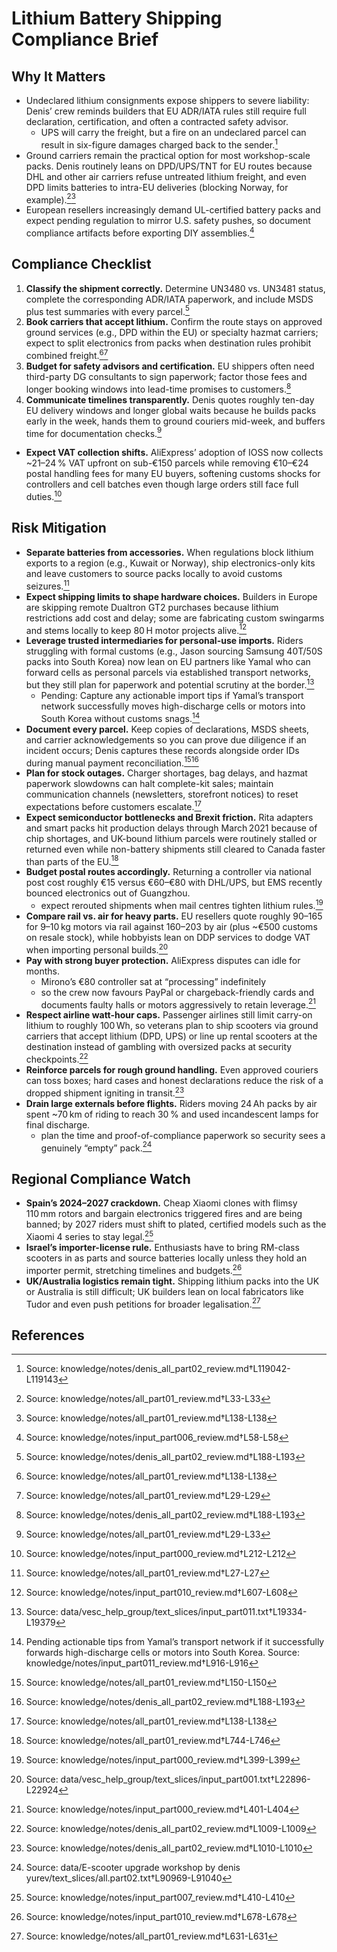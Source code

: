 # Lithium Battery Shipping Compliance Brief

## Why It Matters

- Undeclared lithium consignments expose shippers to severe liability: Denis’ crew reminds builders that EU ADR/IATA rules still require full declaration, certification, and often a contracted safety advisor.
  - UPS will carry the freight, but a fire on an undeclared parcel can result in six-figure damages charged back to the sender.[^1]
- Ground carriers remain the practical option for most workshop-scale packs. Denis routinely leans on DPD/UPS/TNT for EU routes because DHL and other air carriers refuse untreated lithium freight, and even DPD limits batteries to intra-EU deliveries (blocking Norway, for example).[^2][^3]
- European resellers increasingly demand UL-certified battery packs and expect pending regulation to mirror U.S. safety pushes, so document compliance artifacts before exporting DIY assemblies.[^4]

## Compliance Checklist

1. **Classify the shipment correctly.** Determine UN3480 vs. UN3481 status, complete the corresponding ADR/IATA paperwork, and include MSDS plus test summaries with every parcel.[^5]
2. **Book carriers that accept lithium.** Confirm the route stays on approved ground services (e.g., DPD within the EU) or specialty hazmat carriers; expect to split electronics from packs when destination rules prohibit combined freight.[^3][^6]
3. **Budget for safety advisors and certification.** EU shippers often need third-party DG consultants to sign paperwork; factor those fees and longer booking windows into lead-time promises to customers.[^5]
4. **Communicate timelines transparently.** Denis quotes roughly ten-day EU delivery windows and longer global waits because he builds packs early in the week, hands them to ground couriers mid-week, and buffers time for documentation checks.[^7]

- **Expect VAT collection shifts.** AliExpress’ adoption of IOSS now collects ~21–24 % VAT upfront on sub-€150 parcels while removing €10–€24 postal handling fees for many EU buyers, softening customs shocks for controllers and cell batches even though large orders still face full duties.[^8]

## Risk Mitigation

- **Separate batteries from accessories.** When regulations block lithium exports to a region (e.g., Kuwait or Norway), ship electronics-only kits and leave customers to source packs locally to avoid customs seizures.[^9]
- **Expect shipping limits to shape hardware choices.** Builders in Europe are skipping remote Dualtron GT2 purchases because lithium restrictions add cost and delay; some are fabricating custom swingarms and stems locally to keep 80 H motor projects alive.[^dualtron-ship]
- **Leverage trusted intermediaries for personal-use imports.** Riders struggling with formal customs (e.g., Jason sourcing Samsung 40T/50S packs into South Korea) now lean on EU partners like Yamal who can forward cells as personal parcels via established transport networks, but they still plan for paperwork and potential scrutiny at the border.[^10]
  - Pending: Capture any actionable import tips if Yamal’s transport network successfully moves high-discharge cells or motors into South Korea without customs snags.[^yamal-korea]
- **Document every parcel.** Keep copies of declarations, MSDS sheets, and carrier acknowledgements so you can prove due diligence if an incident occurs; Denis captures these records alongside order IDs during manual payment reconciliation.[^11][^5]
- **Plan for stock outages.** Charger shortages, bag delays, and hazmat paperwork slowdowns can halt complete-kit sales; maintain communication channels (newsletters, storefront notices) to reset expectations before customers escalate.[^3]
- **Expect semiconductor bottlenecks and Brexit friction.** Rita adapters and smart packs hit production delays through March 2021 because of chip shortages, and UK-bound lithium parcels were routinely stalled or returned even while non-battery shipments still cleared to Canada faster than parts of the EU.[^rita_shipping_delays]
- **Budget postal routes accordingly.** Returning a controller via national post cost roughly €15 versus €60–€80 with DHL/UPS, but EMS recently bounced electronics out of Guangzhou.
  - expect rerouted shipments when mail centres tighten lithium rules.[^12]
- **Compare rail vs. air for heavy parts.** EU resellers quote roughly $90–$165 for 9–10 kg motors via rail against $160–$203 by air (plus ~€500 customs on resale stock), while hobbyists lean on DDP services to dodge VAT when importing personal builds.[^ip001-freight]
- **Pay with strong buyer protection.** AliExpress disputes can idle for months.
  - Mirono’s €80 controller sat at “processing” indefinitely
  - so the crew now favours PayPal or chargeback-friendly cards and documents faulty halls or motors aggressively to retain leverage.[^13]
- **Respect airline watt-hour caps.** Passenger airlines still limit carry-on lithium to roughly 100 Wh, so veterans plan to ship scooters via ground carriers that accept lithium (DPD, UPS) or line up rental scooters at the destination instead of gambling with oversized packs at security checkpoints.[^air-100wh]
- **Reinforce parcels for rough ground handling.** Even approved couriers can toss boxes; hard cases and honest declarations reduce the risk of a dropped shipment igniting in transit.[^ground-handling]
- **Drain large externals before flights.** Riders moving 24 Ah packs by air spent ~70 km of riding to reach 30 % and used incandescent lamps for final discharge.
  - plan the time and proof-of-compliance paperwork so security sees a genuinely “empty” pack.[^14]

## Regional Compliance Watch

- **Spain’s 2024–2027 crackdown.** Cheap Xiaomi clones with flimsy 110 mm rotors and bargain electronics triggered fires and are being banned; by 2027 riders must shift to plated, certified models such as the Xiaomi 4 series to stay legal.[^15]
- **Israel’s importer-license rule.** Enthusiasts have to bring RM-class scooters in as parts and source batteries locally unless they hold an importer permit, stretching timelines and budgets.[^israel-import]
- **UK/Australia logistics remain tight.** Shipping lithium packs into the UK or Australia is still difficult; UK builders lean on local fabricators like Tudor and even push petitions for broader legalisation.[^uk_aus_shipping]



## References

[^1]: Source: knowledge/notes/denis_all_part02_review.md†L119042-L119143
[^2]: Source: knowledge/notes/all_part01_review.md†L33-L33
[^3]: Source: knowledge/notes/all_part01_review.md†L138-L138
[^4]: Source: knowledge/notes/input_part006_review.md†L58-L58
[^5]: Source: knowledge/notes/denis_all_part02_review.md†L188-L193
[^6]: Source: knowledge/notes/all_part01_review.md†L29-L29
[^7]: Source: knowledge/notes/all_part01_review.md†L29-L33
[^8]: Source: knowledge/notes/input_part000_review.md†L212-L212
[^9]: Source: knowledge/notes/all_part01_review.md†L27-L27
[^dualtron-ship]: Source: knowledge/notes/input_part010_review.md†L607-L608
[^10]: Source: data/vesc_help_group/text_slices/input_part011.txt†L19334-L19379
[^yamal-korea]: Pending actionable tips from Yamal’s transport network if it successfully forwards high-discharge cells or motors into South Korea. Source: knowledge/notes/input_part011_review.md†L916-L916
[^11]: Source: knowledge/notes/all_part01_review.md†L150-L150
[^12]: Source: knowledge/notes/input_part000_review.md†L399-L399
[^13]: Source: knowledge/notes/input_part000_review.md†L401-L404
[^14]: Source: data/E-scooter upgrade workshop by denis yurev/text_slices/all.part02.txt†L90969-L91040
[^15]: Source: knowledge/notes/input_part007_review.md†L410-L410
[^ip001-freight]: Source: data/vesc_help_group/text_slices/input_part001.txt†L22896-L22924
[^israel-import]: Source: knowledge/notes/input_part010_review.md†L678-L678
[^uk_aus_shipping]: Source: knowledge/notes/all_part01_review.md†L631-L631
[^rita_shipping_delays]: Source: knowledge/notes/all_part01_review.md†L744-L746
[^air-100wh]: Source: knowledge/notes/denis_all_part02_review.md†L1009-L1009
[^ground-handling]: Source: knowledge/notes/denis_all_part02_review.md†L1010-L1010
